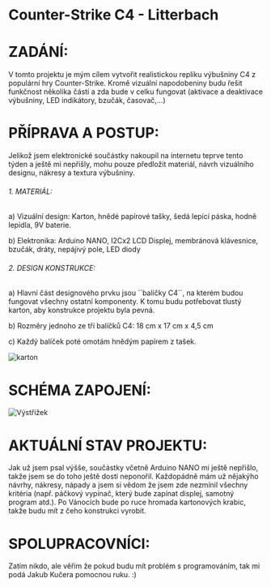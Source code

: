 # Counter-Strike C4 - Litterbach

# ZADÁNÍ:

V tomto projektu je mým cílem vytvořit realistickou repliku výbušniny C4 z populární hry Counter-Strike. Kromě vizuální napodobeniny budu řešit funkčnost několika částí a zda bude v celku fungovat (aktivace a deaktivace výbušniny, LED indikátory, bzučák, časovač,…)

# PŘÍPRAVA A POSTUP:

Jelikož jsem elektronické součástky nakoupil na internetu teprve tento týden a ještě mi nepřišly, mohu pouze předložit materiál, návrh vizuálního designu, nákresy a textura výbušniny.

###### 1. MATERIÁL:
a)	Vizuální design: Karton, hnědé papírové tašky, šedá lepící páska, hodně lepidla, 9V baterie.

b)	 Elektronika: Arduino NANO, I2Cx2 LCD Displej, membránová klávesnice, bzučák, dráty, nepájivý pole, LED diody

###### 2. DESIGN KONSTRUKCE:
a)	Hlavní část designového prvku jsou ´´balíčky C4´´, na kterém budou fungovat všechny ostatní komponenty. K tomu budu potřebovat tlustý karton, aby konstrukce projektu byla pevná.

b)	Rozměry jednoho ze tří balíčků C4: 18 cm x 17 cm x 4,5 cm

c)	Každý balíček poté omotám hnědým papírem z tašek.

![karton](https://github.com/Borkyss/Counter-Strike---C4/assets/154630836/badc9c5a-ac04-4436-8a3a-30048f64ccad)

# SCHÉMA ZAPOJENÍ:

![Výstřižek](https://github.com/Borkyss/Counter-Strike---C4/assets/154630836/05304c3e-0fcc-433c-8be3-f0ba0a7638ea)

# AKTUÁLNÍ STAV PROJEKTU: 
Jak už jsem psal výšše, součástky včetně Arduino NANO mi ještě nepřišlo, takže jsem se do toho ještě dosti neponořil. Každopádně mám už nějakýho návrhy, nákresy, nápady a jsem si vědom že jsem zde nezmínil všechny kritéria (např. páčkový vypínač, který bude zapínat displej, samotný program atd.). Po Vánocích bude po ruce hromada kartonových krabic, takže budu mít z čeho konstrukci vyrobit.

# SPOLUPRACOVNÍCI:
Zatím nikdo, ale věřím že pokud budu mít problém s programováním, tak mi podá Jakub Kučera pomocnou ruku. :)
